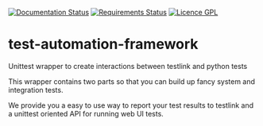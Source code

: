 [![Documentation Status](https://readthedocs.org/projects/test-automation-framework/badge/?version=latest)](http://test-automation-framework.readthedocs.org/en/latest/?badge=latest)
[![Requirements Status](https://requires.io/github/VadeRetro/test-automation-framework/requirements.svg?branch=master)](https://requires.io/github/VadeRetro/test-automation-framework/requirements/?branch=master)
[![Licence GPL](http://img.shields.io/badge/license-GPL-yellow.svg)](http://www.gnu.org/licenses/quick-guide-gplv3.fr.html)

# test-automation-framework
Unittest wrapper to create interactions between testlink and python tests

This wrapper contains two parts so that you can build up fancy system and integration tests.

We provide you a easy to use way to report your test results to testlink and a unittest oriented API for running web UI tests.
